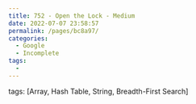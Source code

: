 ```yaml
---
title: 752 - Open the Lock - Medium
date: 2022-07-07 23:58:57
permalink: /pages/bc8a97/
categories:
  - Google
  - Incomplete
tags:
  - 
---
```

tags: [Array, Hash Table, String, Breadth-First Search]